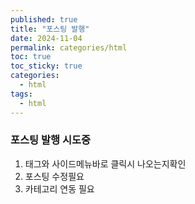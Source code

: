 ```yaml
---
published: true
title: "포스팅 발행"
date: 2024-11-04
permalink: categories/html
toc: true
toc_sticky: true
categories: 
  - html
tags:
  - html
---
```

### 포스팅 발행 시도중

1. 태그와 사이드메뉴바로 클릭시 나오는지확인
2. 포스팅 수정필요
3. 카테고리 연동 필요